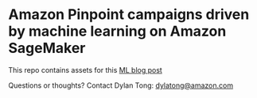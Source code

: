 # Amazon Pinpoint campaigns driven by machine learning on Amazon SageMaker

This repo contains assets for this <a href="https://aws.amazon.com/blogs/machine-learning/amazon-pinpoint-campaigns-driven-by-machine-learning-on-amazon-sagemaker/">ML blog post</a>


Questions or thoughts? Contact Dylan Tong: dylatong@amazon.com
